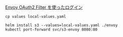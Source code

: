 [Envoy OAuth2 Filter を使ったログイン](https://developer.mamezou-tech.com/blogs/2022/10/16/envoy-oauth2/)

```shell
cp values local-values.yaml
```

```shell
helm install s3 --values=local-values.yaml ./envoy
kubectl port-forward svc/s3-envoy 8080:80
```
